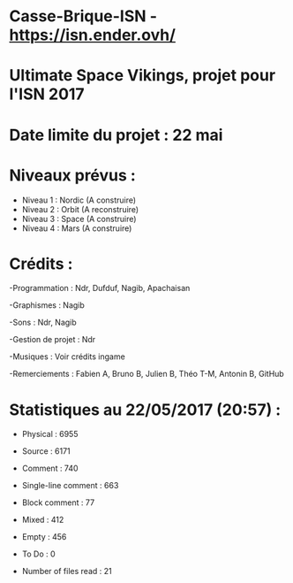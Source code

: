 # Casse-Brique-ISN - https://isn.ender.ovh/
# Ultimate Space Vikings, projet pour l'ISN 2017
# Date limite du projet : 22 mai

# Niveaux prévus :
  - Niveau 1 : Nordic (A construire)
  - Niveau 2 : Orbit (A reconstruire)
  - Niveau 3 : Space (A construire)
  - Niveau 4 : Mars (A construire)

# Crédits :

-Programmation : Ndr, Dufduf, Nagib, Apachaisan

-Graphismes : Nagib

-Sons : Ndr, Nagib

-Gestion de projet : Ndr

-Musiques : Voir crédits ingame

-Remerciements : Fabien A, Bruno B, Julien B, Théo T-M, Antonin B, GitHub


# Statistiques au 22/05/2017 (20:57) :

- Physical :  6955
- Source :  6171
- Comment :  740
- Single-line comment :  663
- Block comment :  77
- Mixed :  412
- Empty :  456
- To Do :  0

- Number of files read :  21
